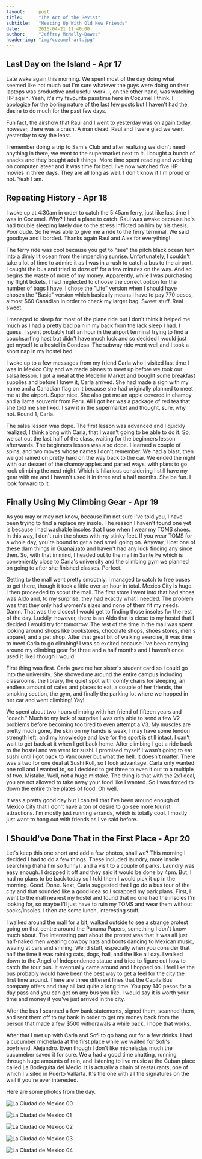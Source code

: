 ```yaml
---
layout:     post
title:      "The Art of the Revist"
subtitle:   "Meeting Up With Old New Friends"
date:       2016-04-21 11:40:00
author:     "Jeffrey McNally-Dawes"
header-img: "img/cozumel-art.jpg"
---
```

Last Day on the Island - Apr 17
---
Late wake again this morning. We spent most of the day doing what seemed like
not much but I'm sure whatever the guys were doing on their laptops was
productive and useful work. I, on the other hand, was watching HP again. Yeah,
it's my favourite passtime here in Cozumel I think. I apologize for the
boring nature of the last few posts but I haven't had the desire to do much
for the past few days.

Fun fact, the airshow that Raul and I went to yesterday was on again today,
however, there was a crash. A man diead. Raul and I were glad we went
yesterday to say the least.

I remember doing a trip to Sam's Club and after realizing we didn't need
anything in there, we went to the supermarket next to it. I bought a bunch of
snacks and they bought adult things. More time spent reading and working on
computer lateer and it was time for bed. I've now watched five HP movies in
three days. They are all long as well. I don't know if I'm proud or not.
Yeah I am.

Repeating History - Apr 18
---
I woke up at 4:30am in order to catch the 5:45am ferry, just like last time I
was in Cozumel. Why? I had a plane to catch. Raul was awake because he's had
trouble sleeping lately due to the stress inflicted on him by his thesis.
Poor dude. So he was able to give me a ride to the ferry terminal. We said
goodbye and I borded. Thanks again Raul and Alex for everything!

The ferry ride was cool because you get to "see" the pitch black ocean turn
into a dimly lit ocean from the impending sunrise. Unfortunately, I couldn't
take a lot of time to admire it as I was in a rush to catch a bus to the
airport. I caught the bus and tried to doze off for a few minutes on the way.
And so begins the waste of more of my money. Apparently, while I was
purchasing my flight tickets, I had neglected to choose the correct option
for the number of bags I have. I chose the "Lite" version when I should have
chosen the "Basic" version which basically means I have to pay 770 pesos,
almost $60 Canadian in order to check my larger bag. Sweet stuff. Real sweet.

I managed to sleep for most of the plane ride but I don't think it helped
me much as I had a pretty bad pain in my back from the lack sleep I had. I
guess. I spent probably half an hour in the airport terminal trying to find
a couchsurfing host but didn't have much luck and so decided I would just
get myself to a hostel in Condesa. The subway ride went well and I took a
short nap in my hostel bed.

I woke up to a few messages from my friend Carla who I visited last time I
was in Mexico City and we made planes to meet up before we took our salsa
lesson. I got a meal at the Medellin Market and bought some breakfast supplies
and before I knew it, Carla arrived. She had made a sign with my name and
a Canadian flag on it because she had originally planned to meet me at the
airport. Super nice. She also got me an apple covered in chamoy and a
llama souvenir from Peru. All I got her was a package of red tea that she
told me she liked. I saw it in the supermarket and thought, sure, why not.
Round 1, Carla.

The salsa lesson was dope. The first lesson was advanced and I quickly
realized, I think along with Carla, that I wasn't going to be able to do it.
So, we sat out the last half of the class, waiting for the beginners lesson
afterwards. The beginners lesson was also dope. I learned a couple of spins,
and two moves whose names I don't remember. We had a blast, then we got
rained on pretty hard on the way back to the car. We ended the night with
our dessert of the chamoy apples and parted ways, with plans to go rock
climbing the next night. Which is hilarious considering I still have my gear
with me and I haven't used it in three and a half months. She be fun. I look
forward to it.

Finally Using My Climbing Gear - Apr 19
---
As you may or may not know, because I'm not sure I've told you, I have been
trying to find a replace my insole. The reason I haven't found one yet is
because I had washable insoles that I use when I wear my TOMS shoes. In this
way, I don't ruin the shoes with my stinky feet. If you wear TOMS for a whole
day, you're bound to get a bad smell going on. Anyway, I lost one of these
darn things in Guanajuato and haven't had any luck finding any since then.
So, with that in mind, I headed out to the mall in Sante Fe which is
conveniently close to Carla's university and the climbing gym we planned on
going to after she finished classes. Perfect.

Getting to the mall went pretty smoothly, I managed to catch to free buses to
get there, though it took a little over an hour in total. Mexico City is
huge. I then proceeded to scour the mall. The first store I went into that
had shoes was Aldo and, to my surprise, they had exactly what I needed. The
problem was that they only had women's sizes and none of them fit my needs.
Damn. That was the closest I would get to finding those insoles for the rest
of the day. Luckily, however, there is an Aldo that is close to my hostel
that I decided I would try for tomorrow. The rest of the time in the mall
was spent looking around shops like bookstores, chocolate shops, shoes stores,
men's apparel, and a pet shop. After that great bit of walking exercise, it
was time to meet Carla to go climbing! I was so excited because I've been
carrying around my climbing gear for three and a half months and I haven't
once used it like I though I would.

First thing was first. Carla gave me her sister's student card so I could
go into the university. She showed me around the entire campus including
classrooms, the library, the quiet spot with comfy chairs for sleeping, an
endless amount of cafes and places to eat, a couple of her friends, the
smoking section, the gym, and finally the parking lot where we hopped in
her car and went climbing! Yay!

We spent about two hours climbing with her friend of fifteen years and "coach."
Much to my lack of surprise I was only able to send a few V2 problems before
becoming too tired to even attempt a V3. My muscles are pretty much gone,
the skin on my hands is weak, I may have some tendon strength left, and my
knowledge and love for the sport is still intact. I can't wait to get back
at it when I get back home. After climbing I got a ride back to the hostel
and we went for sushi. I promised myself I wasn't going to eat sushi until
I got back to Vancouver but what the hell, it doesn't matter. There was a
two for one deal at Sushi Roll, so I took advantage. Carla only wanted one
roll and I wanted to, so I decided to get three to even it out to a multiple
of two. Mistake. Well, not a huge mistake. The thing is that with the
2x1 deal, you are not allowed to take away your food like I wanted. So I was
forced to down the entire three plates of food. Oh well.

It was a pretty good day but I can tell that I've been around enough of
Mexico City that I don't have a ton of desire to go see more tourist
attractions. I'm mostly just running errands, which is totally cool. I mostly
just want to hang out with friends as I've said before.

I Should've Done That in the First Place - Apr 20
---
Let's keep this one short and add a few photos, shall we? This morning I
decided I had to do a few things. These included laundry, more insole
searching (haha I'm so funny), and a visit to a couple of parks. Laundry was
easy enough. I dropped it off and they said it would be done by 4pm. But, I
had no plans to be back today so I told them I would pick it up in the
morning. Good. Done. Next, Carla suggested that I go do a bus tour of the
city and that sounded like a good idea so I scrapped my park plans. First,
I went to the mall nearest my hostel and found that no one had the insoles
I'm looking for, so maybe I'll just have to ruin my TOMS and wear them
without socks/insoles. I then ate some lunch, interesting stuff.

I walked around the mall for a bit, walked outside to see a strange protest
going on that centre around the Panama Papers, something I don't know much
about. The interesting part about the protest was that it was all just
half-naked men wearing cowboy hats and boots dancing to Mexican music, waving
at cars and smiling. Weird stuff, especially when you consider that half the
time it was raining cats, dogs, hail, and the like all day. I walked down to
the Angel of Independence statue and tried to figure out how to catch the
tour bus. It eventually came around and I hopped on. I feel like the bus
probably would have been the best way to get a feel for the city the first
time around. There are three different lines that the CapitalBus company
offers and they all last quite a long time. You pay 140 pesos for a day pass
and you can get on any bus you like. I would say it is worth your time and
money if you've just arrived in the city.

After the bus I scanned a few bank statements, signed them, scanned them, and
sent them off to my bank in order to get my money back from the person that
made a few $500 withdrawals a while back. I hope that works.


After that I met up with Carla and Sofi to go hang out for a few drinks. I
had a cucumber michelada at the first place while we waited for Sofi's
boyfriend, Alejandro. Even though I don't like micheladas much the cucumeber
saved it for sure. We a had a good time chatting, running through huge
amounts of rain, and listening to live music at the Cuban place called
La Bodeguita del Medio. It is actually a chain of restaurants, one of which
I visited in Puerto Vallarta. It's the one with all the signatures on the
wall if you're ever interested.

Here are some photos from the day.

![La Ciudad de Mexico 00](/img/ciudad-de-mexico-00.jpg)

![La Ciudad de Mexico 01](/img/ciudad-de-mexico-01.jpg)

![La Ciudad de Mexico 02](/img/ciudad-de-mexico-02.jpg)

![La Ciudad de Mexico 03](/img/ciudad-de-mexico-03.jpg)

![La Ciudad de Mexico 04](/img/ciudad-de-mexico-04.jpg)

